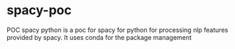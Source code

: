 # spacy-poc
POC spacy python is a poc for spacy for python for processing nlp features provided by spacy. 
It uses conda for the package management


